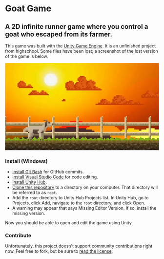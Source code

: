 Goat Game
===
A 2D infinite runner game where you control a goat who escaped from its farmer. 
---
This game was built with the [Unity Game Engine]. It is an unfinished project from highschool. Some files have been lost; a screenshot of the lost version of the game is below.

![Screenshot of game.](img/screen-game.png)

### Install (Windows)
* [Install Git Bash](https://git-scm.com/download/win) for GitHub commits.
* [Install Visual Studio Code](https://code.visualstudio.com/download) for code editing.
* [Install Unity Hub](https://unity.com/download).
* [Clone this repository](https://docs.github.com/en/repositories/creating-and-managing-repositories/cloning-a-repository#cloning-a-repository) to a directory on your computer. That directory will be referred to as `root`.
* Add the `root` directory to Unity Hub Projects list. In Unity Hub, go to Projects, click Add, navigate to the `root` directory, and click Open.
* A warning may appear that says Missing Editor Version. If so, install the missing version.

Now you should be able to open and edit the game using Unity.

### Contribute
Unfortunately, this project doesn't support community contributions right now. Feel free to fork, but be sure to [read the license](https://github.com/mboyea/www-mboyea-com/blob/main/LICENSE.md).

[Unity Game Engine]: https://unity.com/
